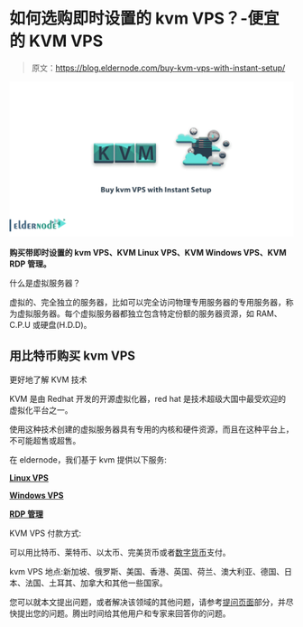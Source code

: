# 如何选购即时设置的 kvm VPS？-便宜的 KVM VPS

> 原文：<https://blog.eldernode.com/buy-kvm-vps-with-instant-setup/>

![How to Buy kvm VPS with Instant Setup](img/483eea0a23ce71c100c337531d0376c0.png)

**购买带即时设置的 kvm VPS、KVM Linux VPS、KVM Windows VPS、KVM RDP 管理。**

什么是虚拟服务器？

虚拟的、完全独立的服务器，比如可以完全访问物理专用服务器的专用服务器，称为虚拟服务器。每个虚拟服务器都独立包含特定份额的服务器资源，如 RAM、C.P.U 或硬盘(H.D.D)。

## 用比特币购买 kvm VPS

更好地了解 KVM 技术

KVM 是由 Redhat 开发的开源虚拟化器，red hat 是技术超级大国中最受欢迎的虚拟化平台之一。

使用这种技术创建的虚拟服务器具有专用的内核和硬件资源，而且在这种平台上，不可能超售或超售。

在 eldernode，我们基于 kvm 提供以下服务:

[**Linux VPS**](https://eldernode.com/linux-vps/)

[**Windows VPS**](https://eldernode.com/windows-vps/)

**[RDP 管理](https://eldernode.com/buy-rdp/)**

KVM VPS 付款方式:

可以用比特币、莱特币、以太币、完美货币或者[数字货币](https://en.wikipedia.org/wiki/Digital_currency)支付。

kvm VPS 地点:新加坡、俄罗斯、美国、香港、英国、荷兰、澳大利亚、德国、日本、法国、土耳其、加拿大和其他一些国家。

您可以就本文提出问题，或者解决该领域的其他问题，请参考[提问页面](https://eldernode.com/ask)部分，并尽快提出您的问题。腾出时间给其他用户和专家来回答你的问题。